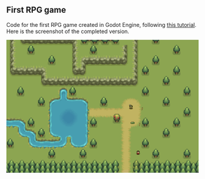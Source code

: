 ## First RPG game

Code for the first RPG game created in Godot Engine, following [this tutorial](https://www.youtube.com/playlist?list=PL3cGrGHvkwn2NOT1LSwf5d2XZmlc5Bjsn). Here is the screenshot of the completed version.

![rpg](rpg-000.png)
